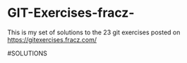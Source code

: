 # GIT-Exercises-fracz-
This is my set of solutions to the 23 git exercises posted on https://gitexercises.fracz.com/  

#SOLUTIONS


